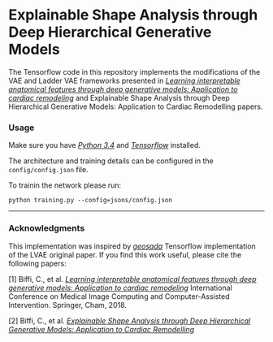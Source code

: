 # Explainable Shape Analysis through Deep Hierarchical Generative Models

The Tensorflow code in this repository implements the modifications of the VAE and Ladder VAE frameworks presented in *[Learning interpretable anatomical features through deep generative models: Application to cardiac remodeling](https://arxiv.org/pdf/1807.06843.pdf)* and Explainable Shape Analysis through Deep Hierarchical Generative Models: Application to Cardiac Remodelling papers.

### Usage

Make sure you have *[Python 3.4](https://www.python.org/downloads/windows/)* and *[Tensorflow](https://www.tensorflow.org/install/)* installed.

The architecture and training details can be configured in the `config/config.json` file.

To trainin the network please run:

`python training.py --config=jsons/config.json` 


***

### Acknowledgments

This implementation was inspired by *[geosada](https://github.com/geosada/LVAE)* Tensorflow implementation of the LVAE original paper. If you find this work useful, please cite the following papers: 

[1] Biffi, C., et al. *[Learning interpretable anatomical features through deep generative models: Application to cardiac remodeling](https://arxiv.org/pdf/1807.06843.pdf)* International Conference on Medical Image Computing and Computer-Assisted Intervention. Springer, Cham, 2018.

[2] Biffi, C., et al. *[Explainable Shape Analysis through Deep Hierarchical Generative Models: Application to Cardiac Remodelling](https://arxiv.org/pdf/1807.06843.pdf)*
